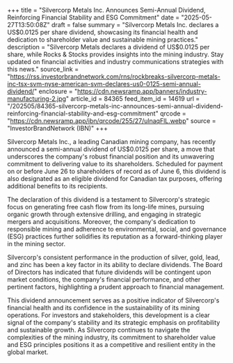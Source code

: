 +++
title = "Silvercorp Metals Inc. Announces Semi-Annual Dividend, Reinforcing Financial Stability and ESG Commitment"
date = "2025-05-27T13:50:08Z"
draft = false
summary = "Silvercorp Metals Inc. declares a US$0.0125 per share dividend, showcasing its financial health and dedication to shareholder value and sustainable mining practices."
description = "Silvercorp Metals declares a dividend of US$0.0125 per share, while Rocks & Stocks provides insights into the mining industry. Stay updated on financial activities and industry communications strategies with this news."
source_link = "https://rss.investorbrandnetwork.com/rns/rockbreaks-silvercorp-metals-inc-tsx-svm-nyse-american-svm-declares-us0-0125-semi-annual-dividend/"
enclosure = "https://cdn.newsramp.app/banners/industry-manufacturing-2.jpg"
article_id = 84365
feed_item_id = 14619
url = "/202505/84365-silvercorp-metals-inc-announces-semi-annual-dividend-reinforcing-financial-stability-and-esg-commitment"
qrcode = "https://cdn.newsramp.app/ibn/qrcode/255/27/ulnaqFlL.webp"
source = "InvestorBrandNetwork (IBN)"
+++

<p>Silvercorp Metals Inc., a leading Canadian mining company, has recently announced a semi-annual dividend of US$0.0125 per share, a move that underscores the company's robust financial position and its unwavering commitment to delivering value to its shareholders. Scheduled for payment on or before June 26 to shareholders of record as of June 6, this dividend is also designated as an eligible dividend for Canadian tax purposes, offering additional benefits to its recipients.</p><p>The declaration of this dividend is a testament to Silvercorp's strategic focus on generating free cash flow from its long-life mines, pursuing organic growth through extensive drilling, and engaging in strategic mergers and acquisitions. Moreover, the company's dedication to responsible mining and adherence to environmental, social, and governance (ESG) practices further solidifies its reputation as a forward-thinking player in the mining sector.</p><p>Silvercorp's consistent performance in the production of silver, gold, lead, and zinc has been a key factor in its ability to declare dividends. The Board of Directors has indicated that future dividends will be contingent upon market conditions, the company's financial performance, and other pertinent factors, highlighting a prudent approach to financial management.</p><p>This dividend announcement serves as a positive indicator of Silvercorp's financial health and its confidence in the sustainability of its mining operations. For investors and stakeholders, this development is a clear signal of the company's stability and its strategic emphasis on profitability and sustainable growth. As Silvercorp continues to navigate the complexities of the mining industry, its commitment to shareholder value and ESG principles positions it as a competitive and resilient entity in the global market.</p>